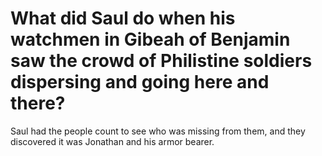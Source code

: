 # What did Saul do when his watchmen in Gibeah of Benjamin saw the crowd of Philistine soldiers dispersing and going here and there?

Saul had the people count to see who was missing from them, and they discovered it was Jonathan and his armor bearer.

